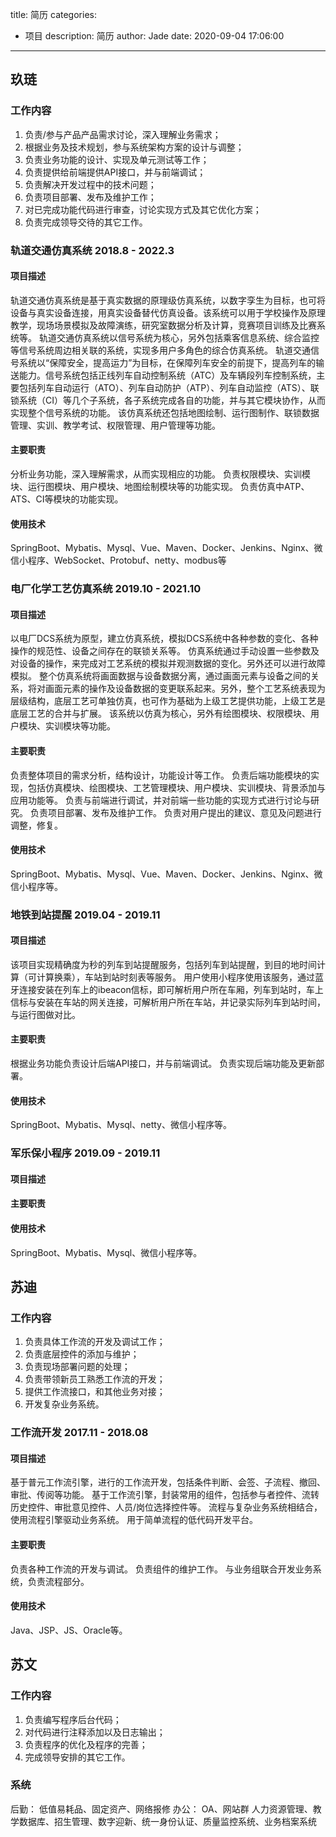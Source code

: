 title: 简历
categories:
  - 项目
description: 简历
author: Jade
date: 2020-09-04 17:06:00
---

## 玖琏
### 工作内容
1. 负责/参与产品产品需求讨论，深入理解业务需求；
2. 根据业务及技术规划，参与系统架构方案的设计与调整；
3. 负责业务功能的设计、实现及单元测试等工作；
4. 负责提供给前端提供API接口，并与前端调试；
5. 负责解决开发过程中的技术问题；
6. 负责项目部署、发布及维护工作；
7. 对已完成功能代码进行审查，讨论实现方式及其它优化方案；
8. 负责完成领导交待的其它工作。

### 轨道交通仿真系统 2018.8 - 2022.3
#### 项目描述
  轨道交通仿真系统是基于真实数据的原理级仿真系统，以数字孪生为目标，也可将设备与真实设备连接，用真实设备替代仿真设备。该系统可以用于学校操作及原理教学，现场场景模拟及故障演练，研究室数据分析及计算，竞赛项目训练及比赛系统等。
  轨道交通仿真系统以信号系统为核心，另外包括乘客信息系统、综合监控等信号系统周边相关联的系统，实现多用户多角色的综合仿真系统。
  轨道交通信号系统以“保障安全，提高运力”为目标，在保障列车安全的前提下，提高列车的输送能力。信号系统包括正线列车自动控制系统（ATC）及车辆段列车控制系统，主要包括列车自动运行（ATO）、列车自动防护（ATP）、列车自动监控（ATS）、联锁系统（CI）等几个子系统，各子系统完成各自的功能，并与其它模块协作，从而实现整个信号系统的功能。
  该仿真系统还包括地图绘制、运行图制作、联锁数据管理、实训、教学考试、权限管理、用户管理等功能。

#### 主要职责
  分析业务功能，深入理解需求，从而实现相应的功能。
  负责权限模块、实训模块、运行图模块、用户模块、地图绘制模块等的功能实现。
  负责仿真中ATP、ATS、CI等模块的功能实现。

#### 使用技术
SpringBoot、Mybatis、Mysql、Vue、Maven、Docker、Jenkins、Nginx、微信小程序、WebSocket、Protobuf、netty、modbus等

### 电厂化学工艺仿真系统 2019.10 - 2021.10
#### 项目描述
  以电厂DCS系统为原型，建立仿真系统，模拟DCS系统中各种参数的变化、各种操作的规范性、设备之间存在的联锁关系等。
  仿真系统通过手动设置一些参数及对设备的操作，来完成对工艺系统的模拟并观测数据的变化。另外还可以进行故障模拟。
  整个仿真系统将画面数据与设备数据分离，通过画面元素与设备之间的关系，将对画面元素的操作及设备数据的变更联系起来。另外，整个工艺系统表现为层级结构，底层工艺可单独仿真，也可作为基础为上级工艺提供功能，上级工艺是底层工艺的合并与扩展。
  该系统以仿真为核心，另外有绘图模块、权限模块、用户模块、实训模块等功能。

#### 主要职责
  负责整体项目的需求分析，结构设计，功能设计等工作。
  负责后端功能模块的实现，包括仿真模块、绘图模块、工艺管理模块、用户模块、实训模块、背景添加与应用功能等。
  负责与前端进行调试，并对前端一些功能的实现方式进行讨论与研究。
  负责项目部署、发布及维护工作。
  负责对用户提出的建议、意见及问题进行调整，修复。

#### 使用技术
  SpringBoot、Mybatis、Mysql、Vue、Maven、Docker、Jenkins、Nginx、微信小程序等。

### 地铁到站提醒 2019.04 - 2019.11
#### 项目描述
  该项目实现精确度为秒的列车到站提醒服务，包括列车到站提醒，到目的地时间计算（可计算换乘），车站到站时刻表等服务。
  用户使用小程序使用该服务，通过蓝牙连接安装在列车上的ibeacon信标，即可解析用户所在车厢，列车到站时，车上信标与安装在车站的网关连接，可解析用户所在车站，并记录实际列车到站时间，与运行图做对比。

#### 主要职责
  根据业务功能负责设计后端API接口，并与前端调试。
  负责实现后端功能及更新部署。

#### 使用技术
  SpringBoot、Mybatis、Mysql、netty、微信小程序等。

### 军乐保小程序 2019.09 - 2019.11
#### 项目描述

#### 主要职责

#### 使用技术
SpringBoot、Mybatis、Mysql、微信小程序等。

## 苏迪
### 工作内容
1. 负责具体工作流的开发及调试工作；
2. 负责底层控件的添加与维护；
3. 负责现场部署问题的处理；
4. 负责带领新员工熟悉工作流的开发；
5. 提供工作流接口，和其他业务对接；
6. 开发复杂业务系统。

### 工作流开发 2017.11 - 2018.08
#### 项目描述
  基于普元工作流引擎，进行的工作流开发，包括条件判断、会签、子流程、撤回、审批、传阅等功能。
  基于工作流引擎，封装常用的组件，包括参与者控件、流转历史控件、审批意见控件、人员/岗位选择控件等。
  流程与复杂业务系统相结合，使用流程引擎驱动业务系统。
  用于简单流程的低代码开发平台。

#### 主要职责
  负责各种工作流的开发与调试。
  负责组件的维护工作。
  与业务组联合开发业务系统，负责流程部分。

#### 使用技术
  Java、JSP、JS、Oracle等。

## 苏文
### 工作内容
1. 负责编写程序后台代码；
2. 对代码进行注释添加以及日志输出；
3. 负责程序的优化及程序的完善；
4. 完成领导安排的其它工作。

### 系统
后勤： 低值易耗品、固定资产、网络报修
办公： OA、网站群
人力资源管理、教学数据库、招生管理、数字迎新、统一身份认证、质量监控系统、业务档案系统
